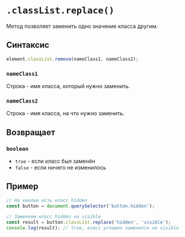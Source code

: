 # `.classList.replace()`

Метод позволяет заменить одно значение класса другим.

## Синтаксис

```js
element.classList.remove(nameClass1, nameClass2);
```

### `nameClass1`

Строка - имя класса, который нужно заменить.

### `nameClass2`

Строка - имя класса, на что нужно заменить.

## Возвращает

### `boolean`

- `true` - если класс был заменён
- `false` - если ничего не изменилось

## Пример

```js
// На кнопке есть класс hidden
const button = document.querySelector('button.hidden');

// Заменяем класс hidden на visible
const result = button.classList.replace('hidden', 'visible');
console.log(result); // true, класс успешно заменился на visible
```
